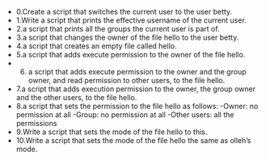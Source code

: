 - 0.Create a script that switches the current user to the user betty.
- 1.Write a script that prints the effective username of the current user.
- 2.a script that prints all the groups the current user is part of.
- 3.a script that changes the owner of the file hello to the user betty.
- 4.a script that creates an empty file called hello.
- 5.a script that adds execute permission to the owner of the file hello.
- 6. a script that adds execute permission to the owner and the group owner, and read permission to other users, to the file hello.
- 7.a script that adds execution permission to the owner, the group owner and the other users, to the file hello.
- 8.a script that sets the permission to the file hello as follows:
      -Owner: no permission at all
      -Group: no permission at all
      -Other users: all the permissions
- 9.Write a script that sets the mode of the file hello to this.
- 10.Write a script that sets the mode of the file hello the same as olleh’s mode.
